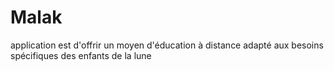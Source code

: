 # Malak
application est d'offrir un moyen d'éducation à distance adapté aux besoins spécifiques des enfants de la lune
